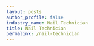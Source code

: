 ```yaml
---
layout: posts 
author_profile: false 
industry_name: Nail Technician
title: Nail Technician
permalink: /nail-technician
---
```


